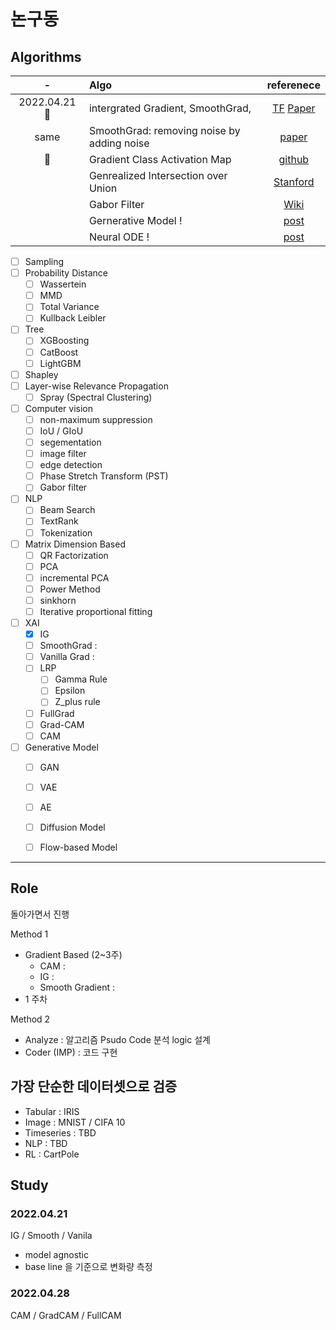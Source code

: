 # 논구동 

## Algorithms 

|-|Algo| referenece  |
|:-:|:--|:-:|
|2022.04.21 🚀|intergrated Gradient, SmoothGrad,  |[TF](https://www.tensorflow.org/tutorials/interpretability/integrated_gradients?hl=ko) [Paper](https://arxiv.org/abs/1703.01365)| 
|same | SmoothGrad: removing noise by adding noise | [paper](https://arxiv.org/abs/1706.03825)
|🚀|Gradient Class Activation Map |[github](https://github.com/jacobgil/pytorch-grad-cam)|
| |Genrealized Intersection over Union | [Stanford](https://giou.stanford.edu/)|
| |Gabor Filter | [Wiki](https://en.wikipedia.org/wiki/Gabor_filter)
| | Gernerative Model ! | [post](https://lilianweng.github.io/posts/2021-07-11-diffusion-models/)|
| | Neural ODE ! | [post]() | 


- [ ] Sampling
- [ ] Probability Distance  
  - [ ] Wassertein
  - [ ] MMD 
  - [ ] Total Variance
  - [ ] Kullback Leibler  
- [ ] Tree 
  - [ ] XGBoosting 
  - [ ] CatBoost 
  - [ ] LightGBM
- [ ] Shapley 
- [ ] Layer-wise Relevance Propagation 
  - [ ] Spray (Spectral Clustering)
- [ ] Computer vision 
  - [ ] non-maximum suppression
  - [ ] IoU / GIoU 
  - [ ] segementation 
  - [ ] image filter 
  - [ ] edge detection 
  - [ ] Phase Stretch Transform (PST)  
  - [ ] Gabor filter
- [ ] NLP 
  - [ ] Beam Search 
  - [ ] TextRank
  - [ ] Tokenization
- [ ] Matrix Dimension Based 
  - [ ] QR Factorization 
  - [ ] PCA 
  - [ ] incremental PCA
  - [ ] Power Method 
  - [ ] sinkhorn 
  - [ ] Iterative proportional fitting
- [ ] XAI
  - [x] IG
  - [ ] SmoothGrad : 
  - [ ] Vanilla Grad :
  - [ ] LRP
    - [ ] Gamma Rule
    - [ ] Epsilon 
    - [ ] Z_plus rule 
  - [ ] FullGrad  
  - [ ] Grad-CAM 
  - [ ] CAM
- [ ] Generative Model 
  - [ ] GAN
  - [ ] VAE 
  - [ ] AE 
  - [ ] Diffusion Model 
  - [ ] Flow-based Model 



---
## Role 

돌아가면서 진행 

Method 1 
* Gradient Based (2~3주) 
  * CAM :  
  * IG : 
  * Smooth Gradient :
* 1 주차 


Method 2

- Analyze : 알고리즘 Psudo Code 분석 logic 설계 
- Coder (IMP) : 코드 구현

## 가장 단순한 데이터셋으로 검증 

- Tabular : IRIS 
- Image : MNIST / CIFA 10
- Timeseries : TBD
- NLP : TBD
- RL : CartPole 


## Study 

### 2022.04.21
IG / Smooth / Vanila  
* model agnostic 
* base line 을 기준으로 변화량 측정 

### 2022.04.28
CAM / GradCAM / FullCAM

